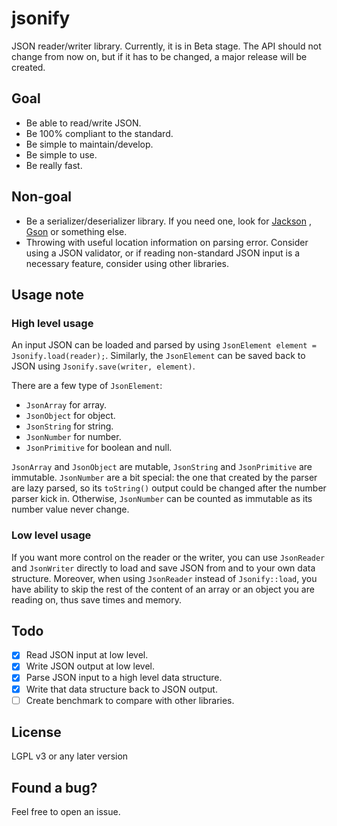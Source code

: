 
# jsonify
JSON reader/writer library. Currently, it is in Beta stage. The API should not change from now on, but if it has to be
changed, a major release will be created.

## Goal

- Be able to read/write JSON.
- Be 100% compliant to the standard.
- Be simple to maintain/develop.
- Be simple to use.
- Be really fast.

## Non-goal

- Be a serializer/deserializer library. If you need one, look for [Jackson](https://github.com/FasterXML/jackson)
  , [Gson](https://github.com/google/gson) or something else.
- Throwing with useful location information on parsing error. Consider using a JSON validator, or if reading
  non-standard JSON input is a necessary feature, consider using other libraries.

## Usage note

### High level usage

An input JSON can be loaded and parsed by using `JsonElement element = Jsonify.load(reader);`. Similarly,
the `JsonElement` can be saved back to JSON using `Jsonify.save(writer, element)`.

There are a few type of `JsonElement`:

- `JsonArray` for array.
- `JsonObject` for object.
- `JsonString` for string.
- `JsonNumber` for number.
- `JsonPrimitive` for boolean and null.

`JsonArray` and `JsonObject` are mutable, `JsonString` and `JsonPrimitive` are immutable. `JsonNumber` are a bit
special: the one that created by the parser are lazy parsed, so its `toString()` output could be changed after the
number parser kick in. Otherwise, `JsonNumber` can be counted as immutable as its number value never change.

### Low level usage

If you want more control on the reader or the writer, you can use `JsonReader` and `JsonWriter` directly to load and
save JSON from and to your own data structure. Moreover, when using `JsonReader` instead of `Jsonify::load`, you have
ability to skip the rest of the content of an array or an object you are reading on, thus save times and memory.

## Todo

- [x] Read JSON input at low level.
- [x] Write JSON output at low level.
- [x] Parse JSON input to a high level data structure.
- [x] Write that data structure back to JSON output.
- [ ] Create benchmark to compare with other libraries.

## License

LGPL v3 or any later version

## Found a bug?
Feel free to open an issue.
